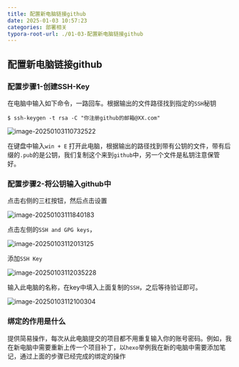 ```yaml
---
title: 配置新电脑链接github
date: 2025-01-03 10:57:23
categories: 部署相关
typora-root-url: ./01-03-配置新电脑链接github
---
```


## 配置新电脑链接github

### 配置步骤1-创建SSH-Key

在电脑中输入如下命令，一路回车。根据输出的文件路径找到指定的`SSH`秘钥

```yal
$ ssh-keygen -t rsa -C "你注册github的邮箱@XX.com"
```

![image-20250103110732522](/image-20250103110732522.png)

在键盘中输入`win + E` 打开此电脑，根据输出的路径找到带有公钥的文件，带有后缀的`.pub`的是公钥，我们复制这个来到`github`中，另一个文件是私钥注意保管好。

### 配置步骤2-将公钥输入github中

点击右侧的三杠按钮，然后点击设置

![image-20250103111840183](/image-20250103111840183.png)

点击左侧的`SSH and GPG keys`，

![image-20250103112013125](/image-20250103112013125.png)

添加`SSH Key`

![image-20250103112035228](/image-20250103112035228.png)

输入此电脑的名称，在key中填入上面复制的`SSH`，之后等待验证即可。

![image-20250103112100304](/image-20250103112100304.png)

### 绑定的作用是什么

提供简易操作，每次从此电脑提交的项目都不用重复输入你的账号密码。例如，我在新电脑中需要重新上传一个项目补丁，以`hexo`举例我在新的电脑中需要添加笔记，通过上面的步骤已经完成的绑定的操作


